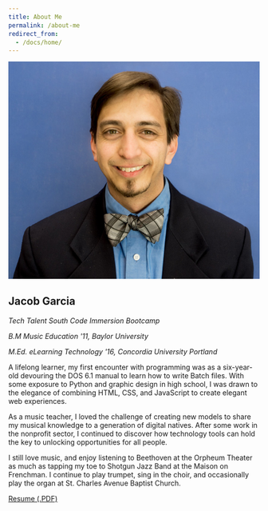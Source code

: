```yaml
---
title: About Me
permalink: /about-me
redirect_from:
  - /docs/home/
---
```


<div class="my-thumb pull-right">
  <img class="img-circle" src="/img/headshot.jpg" alt="Portrait of Jacob, smiling, wearing a sport coat and bowtie" />
</div>

## Jacob Garcia
*Tech Talent South Code Immersion Bootcamp*

*B.M Music Education '11, Baylor University*

*M.Ed. eLearning Technology '16, Concordia University Portland*

A lifelong learner, my first encounter with programming was as a six-year-old devouring the DOS 6.1 manual to learn how to write Batch files. With some exposure to Python and graphic design in high school, I was drawn to the elegance of combining HTML, CSS, and JavaScript to create elegant web experiences.

As a music teacher, I loved the challenge of creating new models to share my musical knowledge to a generation of digital natives. After some work in the nonprofit sector, I continued to discover how technology tools can hold the key to unlocking opportunities for all people.

I still love music, and enjoy listening to Beethoven at the Orpheum Theater as much as tapping my toe to Shotgun Jazz Band at the Maison on Frenchman. I continue to play trumpet, sing in the choir, and occasionally play the organ at St. Charles Avenue Baptist Church.

[Resume (.PDF)](https://drive.google.com/file/d/1bBq_r5pnB10M9NTxPShtKdCrmx7MdZcX/view?usp=sharing)